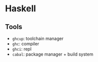 # Haskell

## Tools

- `ghcup`: toolchain manager
- `ghc`: compiler
- `ghci`: repl
- `cabal`: package manager + build system
